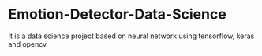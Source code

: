 # Emotion-Detector-Data-Science
It is a data science project based on neural network using tensorflow, keras and opencv
